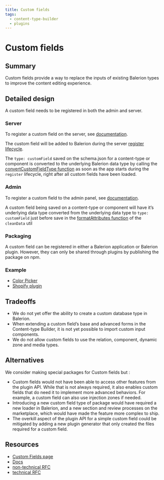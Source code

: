 ```yaml
---
title: Custom fields
tags:
  - content-type-builder
  - plugins
---
```


# Custom fields

## Summary

Custom fields provide a way to replace the inputs of existing Balerion types to improve the content editing experience.

## Detailed design

A custom field needs to be registered in both the admin and server.

### Server

To register a custom field on the server, see [documentation](https://docs.balerion.io/developer-docs/latest/development/custom-fields.html#registering-a-custom-field-on-the-server).

The custom field will be added to Balerion during the server [register lifecycle](https://docs.balerion.io/developer-docs/latest/developer-resources/plugin-api-reference/server.html#register).

The `type: customField` saved on the schema.json for a content-type or component is converted to the underlying Balerion data type by calling the [convertCustomFieldType function](https://github.com/balerion/balerion/blob/a8f807d27ebc9c8b9b335e885154a06c60a896ae/packages/core/balerion/lib/Balerion.js#L395) as soon as the app starts during the `register` lifecycle, right after all custom fields have been loaded.

### Admin

To register a custom field to the admin panel, see [documentation](https://docs.balerion.io/developer-docs/latest/development/custom-fields.html#registering-a-custom-field-in-the-admin-panel).

A custom field being saved on a content-type or component will have it’s underlying data type converted from the underlying data type to `type: customField` just before save in the [formatAttributes function](https://github.com/balerion/balerion/blob/33debd57010667a3fc5dfa343a673206cfb956e1/packages/core/content-type-builder/admin/src/components/DataManagerProvider/utils/cleanData.js#L97-L100) of the `cleanData` util

### Packaging

A custom field can be registered in either a Balerion application or Balerion plugin. However, they can only be shared through plugins by publishing the package on npm.

### Example

- [Color Picker](https://github.com/balerion/balerion/blob/main/packages/plugins/color-picker/)
- [Shopify plugin](https://github.com/WalkingPizza/balerion-plugin-shopify-fields/)

## Tradeoffs

- We do not yet offer the ability to create a custom database type in Balerion.
- When extending a custom field’s base and advanced forms in the Content-type Builder, it is not yet possible to import custom input components.
- We do not allow custom fields to use the relation, component, dynamic zone and media types.

## Alternatives

We consider making special packages for Custom fields but :

- Custom fields would not have been able to access other features from the plugin API. While that is not always required, it also enables custom fields that do need it to implement more advanced behaviors. For example, a custom field can also use injection zones if needed.
- Introducing a new custom field type of package would have required a new loader in Balerion, and a new section and review processes on the marketplace, which would have made the feature more complex to ship.
- The overkill aspect of the plugin API for a simple custom field could be mitigated by adding a new plugin generator that only created the files required for a custom field.

## Resources

- [Custom Fields page](https://balerion.io/custom-fields)
- [Docs](https://docs.balerion.io/developer-docs/latest/development/custom-fields.html)
- [non-technical RFC](https://github.com/balerion/rfcs/pull/40)
- [technical RFC](https://github.com/balerion/rfcs/pull/42)
